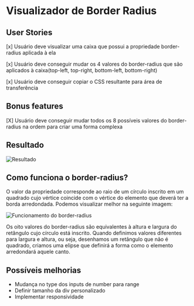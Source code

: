 # Visualizador de Border Radius

## User Stories

[x] Usuário deve visualizar uma caixa que possui a propriedade border-radius aplicada à ela

[x] Usuário deve conseguir mudar os 4 valores do border-radius que são aplicados à caixa(top-left, top-right, bottom-left, bottom-right)

[x] Usuário deve conseguir copiar o CSS resultante para área de transferência

## Bonus features

[X] Usuário deve conseguir mudar todos os 8 possíveis valores do border-radius na ordem para criar uma forma complexa

## Resultado

![Resultado](https://user-images.githubusercontent.com/53978097/138125770-7a0f7017-cb6e-46b5-afb5-f74a1df8ab34.gif)

## Como funciona o border-radius?

O valor da propriedade corresponde ao raio de um círculo inscrito em um quadrado cujo vértice coincide com o vértice do elemento que deverá ter a borda arredondada.
Podemos visualizar melhor na seguinte imagem:

![Funcionamento do border-radius](https://user-images.githubusercontent.com/53978097/138124376-4a786465-db55-4c1b-8e81-202e8f3d2ff2.png)

Os oito valores do border-radius são equivalentes à altura e largura do retângulo cujo círculo está inscrito. Quando definimos valores diferentes para largura e altura, ou seja, desenhamos um retângulo que não é quadrado, criamos uma elipse que definirá a forma como o elemento arredondará aquele canto.

## Possíveis melhorias
 - Mudança no type dos inputs de number para range
 - Definir tamanho da div personalizado
 - Implementar responsividade

